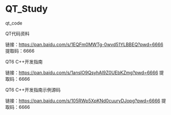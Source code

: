# QT_Study
qt_code

QT代码资料

链接：https://pan.baidu.com/s/1EQFm0MWTg-0wvd51YLBBEQ?pwd=6666 
提取码：6666

QT6 C++开发指南

链接：https://pan.baidu.com/s/1ansIO9QsyhAl9Z0UEbKZmg?pwd=6666 
提取码：6666

QT6 C++开发指南示例源码

链接：https://pan.baidu.com/s/105RWp5XpKNd0cuuryDJopg?pwd=6666 
提取码：6666

